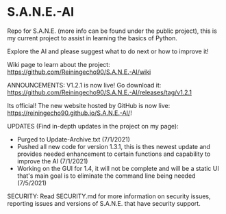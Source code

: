 # S.A.N.E.-AI
Repo for S.A.N.E. (more info can be found under the public project), this is my current project to assist in learning the basics of Python.

Explore the AI and please suggest what to do next or how to improve it!

Wiki page to learn about the project: https://github.com/Reiningecho90/S.A.N.E.-AI/wiki

ANNOUNCEMENTS: 
V1.2.1 is now live! Go download it: https://github.com/Reiningecho90/S.A.N.E.-AI/releases/tag/v1.2.1

Its official! The new website hosted by GitHub is now live: https://reiningecho90.github.io/S.A.N.E.-AI/!

UPDATES (Find in-depth updates in the project on my page):
- Purged to Update-Archive.txt (7/1/2021)
- Pushed all new code for version 1.3.1, this is thes newest update and provides needed enhancement to certain functions and capability to improve the AI (7/1/2021)
- Working on the GUI for 1.4, it will not be complete and will be a static UI that's main goal is to eliminate the command line being needed (7/5/2021)

SECURITY:
Read SECURITY.md for more information on security issues, reporting issues and versions of S.A.N.E. that have security support.
